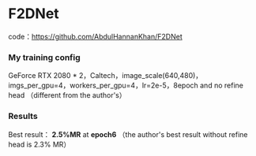 # F2DNet

code：https://github.com/AbdulHannanKhan/F2DNet

### My training config

GeForce RTX 2080 * 2，Caltech，image_scale(640,480)，imgs_per_gpu=4，workers_per_gpu=4，lr=2e-5，8epoch and no refine head （different from the author's）

### Results

Best result： **2.5%MR** at **epoch6** （the author's best result without refine head is 2.3% MR）